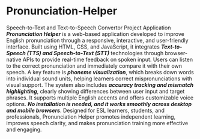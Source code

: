 # Pronunciation-Helper
Speech-to-Text and Text-to-Speech Convertor Project Application
***Pronunciation Helper*** is a web-based application developed to improve English pronunciation through a responsive, interactive, and user-friendly interface. Built using HTML, CSS, and JavaScript, it integrates ***Text-to-Speech (TTS) and Speech-to-Text (STT)*** technologies through browser-native APIs to provide real-time feedback on spoken input. Users can listen to the correct pronunciation and immediately compare it with their own speech. A key feature is ***phoneme visualization***, which breaks down words into individual sound units, helping learners correct mispronunciations with visual support. The system also includes ***accuracy tracking and mismatch highlighting***, clearly showing differences between user input and target phrases. It supports multiple English accents and offers customizable voice options. ***No installation is needed, and it works smoothly across desktop and mobile browsers***. Designed for ESL learners, students, and professionals, Pronunciation Helper promotes independent learning, improves speech clarity, and makes pronunciation training more effective and engaging.  
